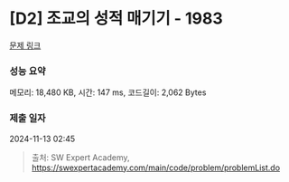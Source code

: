 # [D2] 조교의 성적 매기기 - 1983 

[문제 링크](https://swexpertacademy.com/main/code/problem/problemDetail.do?contestProbId=AV5PwGK6AcIDFAUq) 

### 성능 요약

메모리: 18,480 KB, 시간: 147 ms, 코드길이: 2,062 Bytes

### 제출 일자

2024-11-13 02:45



> 출처: SW Expert Academy, https://swexpertacademy.com/main/code/problem/problemList.do